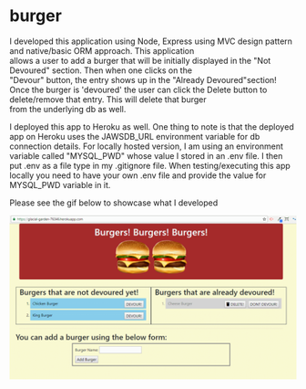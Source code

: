 # burger
I developed this application using Node, Express using MVC design pattern and native/basic ORM approach. This application </br>
allows a user to add a burger that will be initially displayed in the "Not Devoured" section. Then when one clicks on the </br> 
"Devour" button, the entry shows up in the "Already Devoured"section! </br> 
Once the burger is 'devoured' the user can click the Delete button to delete/remove that entry. This will delete that burger </br>
from the underlying db as well.</br>

I deployed this app to Heroku as well. One thing to note is that the deployed app on Heroku uses the JAWSDB_URL environment variable for db connection details. For locally hosted version, I am using an environment variable called "MYSQL_PWD" whose value I stored in an .env file. I then put .env as a file type in my .gitignore file. When testing/executing this app locally you need to have your own .env file and provide the value for MYSQL_PWD variable in it.</br>

Please see the gif below to showcase what I developed</br>

![](gifs/burgers.gif)